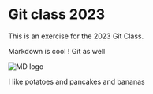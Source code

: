 # Git class 2023

This is an exercise for the 2023 Git Class.

Markdown is cool ! Git as well

![MD logo](https://camo.githubusercontent.com/2817df18d2438aebbcd127f00ed8a1f20792b609db9c44cee4de9de2fc79ff81/687474703a2f2f7061642e6861726f6f70726573732e636f6d2f646f63732f656e2f6d61726b646f776e2f696d616765732f6d61726b646f776e5f3132382e706e67)

I like potatoes and pancakes and bananas
